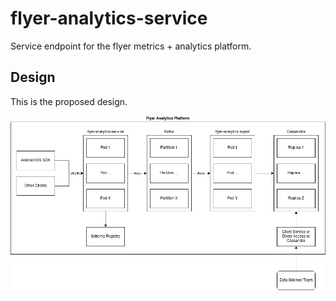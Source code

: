 # flyer-analytics-service

Service endpoint for the flyer metrics + analytics platform.

## Design

This is the proposed design.

![Design](flyer_analytics.jpg)